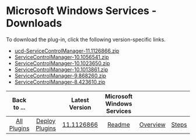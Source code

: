 
# Microsoft Windows Services - Downloads

To download the plug-in, click the following version-specific links.
- [ucd-ServiceControlManager-11.1126866.zip](https://raw.githubusercontent.com/UrbanCode/IBM-UCD-PLUGINS/main/files/ServiceControlManager/ucd-ServiceControlManager-11.1126866.zip)
- [ServiceControlManager-10.1056541.zip](https://raw.githubusercontent.com/UrbanCode/IBM-UCD-PLUGINS/main/files/ServiceControlManager/ServiceControlManager-10.1056541.zip)
- [ServiceControlManager-10.1023650.zip](https://raw.githubusercontent.com/UrbanCode/IBM-UCD-PLUGINS/main/files/ServiceControlManager/ServiceControlManager-10.1023650.zip)
- [ServiceControlManager-10.1013861.zip](https://raw.githubusercontent.com/UrbanCode/IBM-UCD-PLUGINS/main/files/ServiceControlManager/ServiceControlManager-10.1013861.zip)
- [ServiceControlManager-9.868260.zip](https://raw.githubusercontent.com/UrbanCode/IBM-UCD-PLUGINS/main/files/ServiceControlManager/ServiceControlManager-9.868260.zip)
- [ServiceControlManager-8.423610.zip](https://raw.githubusercontent.com/UrbanCode/IBM-UCD-PLUGINS/main/files/ServiceControlManager/ServiceControlManager-8.423610.zip)

|Back to ...||Latest Version|Microsoft Windows Services |||
| :---: | :---: | :---: | :---: | :---: | :---: |
|[All Plugins](../../index.md)|[Deploy Plugins](../README.md)|[11.1126866](https://raw.githubusercontent.com/UrbanCode/IBM-UCD-PLUGINS/main/files/ServiceControlManager/ucd-ServiceControlManager-11.1126866.zip)|[Readme](README.md)|[Overview](overview.md)|[Steps](steps.md)|

